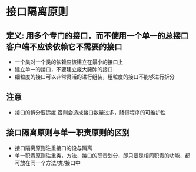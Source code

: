 # 接口隔离原则
## 定义: 用多个专门的接口，而不使用一个单一的总接口客户端不应该依赖它不需要的接口

- 一个类对一个类的依赖应该建立在最小的接口上
- 建立单一的接口，不要建立庞大臃肿的接口
- 细粒度的接口可以非常灵活的进行组装，粗粒度的接口不能够进行拆分

## 注意 
- 接口的拆分要适度,否则会造成接口数量过多，降低程序的可维护性
## 接口隔离原则与单一职责原则的区别

- 接口隔离原则注重接口的设与隔离
- 单一职责原则注重类，方法，接口的职责划分，即只要是相同职责的功能，都可放在同一个方法/类/接口中